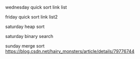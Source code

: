 wednesday
quick sort link list

friday
quick sort link list2

saturday
heap sort

saturday
binary search

sunday
merge sort
https://blog.csdn.net/hairy_monsters/article/details/79776744
